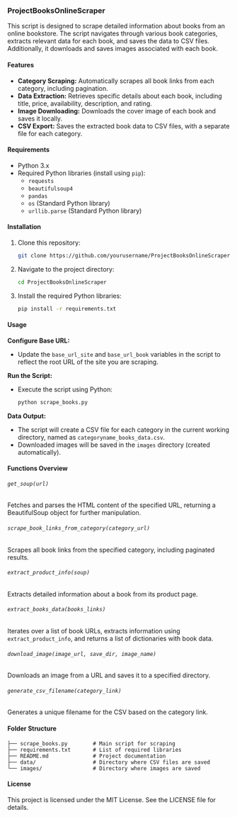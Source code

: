 ### ProjectBooksOnlineScraper

This script is designed to scrape detailed information about books from an online bookstore. The script navigates through various book categories, extracts relevant data for each book, and saves the data to CSV files. Additionally, it downloads and saves images associated with each book.

#### Features

- **Category Scraping:** Automatically scrapes all book links from each category, including pagination.
- **Data Extraction:** Retrieves specific details about each book, including title, price, availability, description, and rating.
- **Image Downloading:** Downloads the cover image of each book and saves it locally.
- **CSV Export:** Saves the extracted book data to CSV files, with a separate file for each category.

#### Requirements

- Python 3.x
- Required Python libraries (install using `pip`):
  - `requests`
  - `beautifulsoup4`
  - `pandas`
  - `os` (Standard Python library)
  - `urllib.parse` (Standard Python library)

#### Installation

1. Clone this repository:

   ```bash
   git clone https://github.com/yourusername/ProjectBooksOnlineScraper.git
   ```

2. Navigate to the project directory:

   ```bash
   cd ProjectBooksOnlineScraper
   ```

3. Install the required Python libraries:

   ```bash
   pip install -r requirements.txt
   ```

#### Usage

**Configure Base URL:**

- Update the `base_url_site` and `base_url_book` variables in the script to reflect the root URL of the site you are scraping.

**Run the Script:**

- Execute the script using Python:

  ```bash
  python scrape_books.py
  ```

**Data Output:**

- The script will create a CSV file for each category in the current working directory, named as `categoryname_books_data.csv`.
- Downloaded images will be saved in the `images` directory (created automatically).

#### Functions Overview

###### `get_soup(url)`

Fetches and parses the HTML content of the specified URL, returning a BeautifulSoup object for further manipulation.

###### `scrape_book_links_from_category(category_url)`

Scrapes all book links from the specified category, including paginated results.

###### `extract_product_info(soup)`

Extracts detailed information about a book from its product page.

###### `extract_books_data(books_links)`

Iterates over a list of book URLs, extracts information using `extract_product_info`, and returns a list of dictionaries with book data.

###### `download_image(image_url, save_dir, image_name)`

Downloads an image from a URL and saves it to a specified directory.

###### `generate_csv_filename(category_link)`

Generates a unique filename for the CSV based on the category link.

#### Folder Structure

```
├── scrape_books.py        # Main script for scraping
├── requirements.txt       # List of required libraries
├── README.md              # Project documentation
├── data/                  # Directory where CSV files are saved
└── images/                # Directory where images are saved
```

#### License

This project is licensed under the MIT License. See the LICENSE file for details.